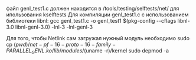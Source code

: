 
файл genl_test1.c должен находится в /tools/testing/selftests/net/ для ипользования kselftests
Для компиляции genl_test1.c с использованием библиотеки libnl:
gcc genl_test1.c -o genl_test1 $(pkg-config --cflags libnl-3.0 libnl-genl-3.0) -lnl-3 -lnl-genl-3

Для того, чтобы Netlink сам загружал нужный модуль необходимо
sudo cp $(pwd)/net-pf-16-proto-16-family-PARALLEL_GENL.ko /lib/modules/$(uname -r)/kernel
sudo depmod -a
